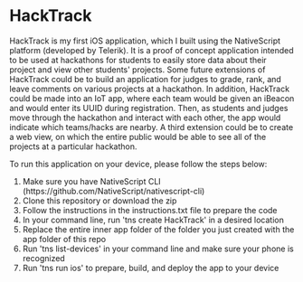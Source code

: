# HackTrack

HackTrack is my first iOS application, which I built using the NativeScript platform (developed by Telerik). It is a proof of concept application intended to be used at hackathons for students to easily store data about their project and view other students' projects. Some future extensions of HackTrack could be to build an application for judges to grade, rank, and leave comments on various projects at a hackathon. In addition, HackTrack could be made into an IoT app, where each team would be given an iBeacon and would enter its UUID during registration. Then, as students and judges move through the hackathon and interact with each other, the app would indicate which teams/hacks are nearby. A third extension could be to create a web view, on which the entire public would be able to see all of the projects at a particular hackathon.

To run this application on your device, please follow the steps below:
<ol>
<li> Make sure you have NativeScript CLI (https://github.com/NativeScript/nativescript-cli) </li>
<li> Clone this repository or download the zip </li>
<li> Follow the instructions in the instructions.txt file to prepare the code </li>
<li> In your command line, run 'tns create HackTrack' in a desired location </li>
<li> Replace the entire inner app folder of the folder you just created with the app folder of this repo </li>
<li> Run 'tns list-devices' in your command line and make sure your phone is recognized </li>
<li> Run 'tns run ios' to prepare, build, and deploy the app to your device </li>
</ol>
